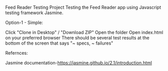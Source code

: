 Feed Reader Testing Project
Testing the Feed Reader app using Javascript testing framework Jasmine.

Option-1 - Simple:

Click "Clone in Desktop" / "Download ZIP"
Open the folder
Open index.html on your preferred browser
There should be several test results at the bottom of the screen that says "~ specs, ~ failures"

Refernces:

Jasmine documentation-https://jasmine.github.io/2.1/introduction.html